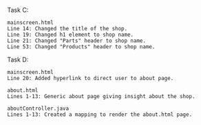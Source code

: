 Task C:

    mainscreen.html
    Line 14: Changed the title of the shop.
    Line 19: Changed h1 element to shop name.
    Line 21: Changed "Parts" header to shop name.
    Line 53: Changed "Products" header to shop name.

Task D:

    mainscreen.html
    Line 20: Added hyperlink to direct user to about page.

    about.html
    Lines 1-13: Generic about page giving insight about the shop.

    aboutController.java
    Lines 1-13: Created a mapping to render the about.html page.
    